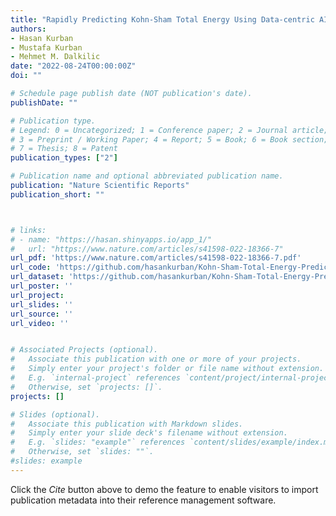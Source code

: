 ```yaml
---
title: "Rapidly Predicting Kohn-Sham Total Energy Using Data-centric AI"
authors:
- Hasan Kurban
- Mustafa Kurban
- Mehmet M. Dalkilic
date: "2022-08-24T00:00:00Z"
doi: ""

# Schedule page publish date (NOT publication's date).
publishDate: ""

# Publication type.
# Legend: 0 = Uncategorized; 1 = Conference paper; 2 = Journal article;
# 3 = Preprint / Working Paper; 4 = Report; 5 = Book; 6 = Book section;
# 7 = Thesis; 8 = Patent
publication_types: ["2"]

# Publication name and optional abbreviated publication name.
publication: "Nature Scientific Reports"
publication_short: ""



# links:
# - name: "https://hasan.shinyapps.io/app_1/"
#   url: "https://www.nature.com/articles/s41598-022-18366-7"
url_pdf: 'https://www.nature.com/articles/s41598-022-18366-7.pdf'
url_code: 'https://github.com/hasankurban/Kohn-Sham-Total-Energy-Prediction'
url_dataset: 'https://github.com/hasankurban/Kohn-Sham-Total-Energy-Prediction/tree/master/Training%26Testing'
url_poster: ''
url_project: 
url_slides: ''
url_source: ''
url_video: ''


# Associated Projects (optional).
#   Associate this publication with one or more of your projects.
#   Simply enter your project's folder or file name without extension.
#   E.g. `internal-project` references `content/project/internal-project/index.md`.
#   Otherwise, set `projects: []`.
projects: []

# Slides (optional).
#   Associate this publication with Markdown slides.
#   Simply enter your slide deck's filename without extension.
#   E.g. `slides: "example"` references `content/slides/example/index.md`.
#   Otherwise, set `slides: ""`.
#slides: example
---
```



Click the *Cite* button above to demo the feature to enable visitors to import publication metadata into their reference management software.




